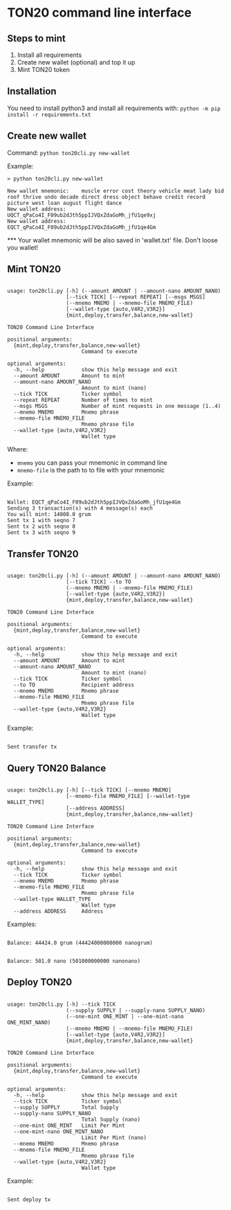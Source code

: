 # TON20 command line interface

## Steps to mint

1. Install all requirements
2. Create new wallet (optional) and top it up
3. Mint TON20 token

## Installation

You need to install python3 and install all requirements with:
```python -m pip install -r requirements.txt```

## Create new wallet

Command:
```python ton20cli.py new-wallet```

Example:
```
> python ton20cli.py new-wallet

New wallet mnemonic:	muscle error cost theory vehicle meat lady bid roof thrive undo decade direct dress object behave credit record picture west loan august flight dance
New wallet address: 	UQCT_qPaCo4I_F09ub2dJth5ppIJVQxZdaGoMh_jfU1qe9xj
New wallet address: 	EQCT_qPaCo4I_F09ub2dJth5ppIJVQxZdaGoMh_jfU1qe4Gm
```

*** Your wallet mnemonic will be also saved in 'wallet.txt' file. Don't loose you wallet!

## Mint TON20

```> python ton20cli.py mint --help

usage: ton20cli.py [-h] (--amount AMOUNT | --amount-nano AMOUNT_NANO)
                   [--tick TICK] [--repeat REPEAT] [--msgs MSGS]
                   (--mnemo MNEMO | --mnemo-file MNEMO_FILE)
                   [--wallet-type {auto,V4R2,V3R2}]
                   {mint,deploy,transfer,balance,new-wallet}

TON20 Command Line Interface

positional arguments:
  {mint,deploy,transfer,balance,new-wallet}
                        Command to execute

optional arguments:
  -h, --help            show this help message and exit
  --amount AMOUNT       Amount to mint
  --amount-nano AMOUNT_NANO
                        Amount to mint (nano)
  --tick TICK           Ticker symbol
  --repeat REPEAT       Number of times to mint
  --msgs MSGS           Number of mint requests in one message (1..4)
  --mnemo MNEMO         Mnemo phrase
  --mnemo-file MNEMO_FILE
                        Mnemo phrase file
  --wallet-type {auto,V4R2,V3R2}
                        Wallet type
```

Where:

* `mnemo` you can pass your mnemonic in command line
* `mnemo-file` is the path to to file with your mnemonic

Example:

```> python ton20cli.py mint --tick grum --amount 1234 --mnemo-file wallet.txt --repeat 10000

Wallet: EQCT_qPaCo4I_F09ub2dJth5ppIJVQxZdaGoMh_jfU1qe4Gm
Sending 3 transaction(s) with 4 message(s) each
You will mint: 14808.0 grum
Sent tx 1 with seqno 7
Sent tx 2 with seqno 8
Sent tx 3 with seqno 9
```

## Transfer TON20

```> python ton20cli.py transfer --help

usage: ton20cli.py [-h] (--amount AMOUNT | --amount-nano AMOUNT_NANO)
                   [--tick TICK] --to TO
                   (--mnemo MNEMO | --mnemo-file MNEMO_FILE)
                   [--wallet-type {auto,V4R2,V3R2}]
                   {mint,deploy,transfer,balance,new-wallet}

TON20 Command Line Interface

positional arguments:
  {mint,deploy,transfer,balance,new-wallet}
                        Command to execute

optional arguments:
  -h, --help            show this help message and exit
  --amount AMOUNT       Amount to mint
  --amount-nano AMOUNT_NANO
                        Amount to mint (nano)
  --tick TICK           Ticker symbol
  --to TO               Recipient address
  --mnemo MNEMO         Mnemo phrase
  --mnemo-file MNEMO_FILE
                        Mnemo phrase file
  --wallet-type {auto,V4R2,V3R2}
                        Wallet type
```

Example:

```> python ton20cli.py transfer --tick grum --amount 12345 --to UQDc4RBidUBLRYeGhSGoNzoxBkMJCCq-o6prwZW-PboQVu7P --mnemo-file wallet.txt

Sent transfer tx
```

## Query TON20 Balance

```> python ton20cli.py balance --help

usage: ton20cli.py [-h] [--tick TICK] [--mnemo MNEMO]
                   [--mnemo-file MNEMO_FILE] [--wallet-type WALLET_TYPE]
                   [--address ADDRESS]
                   {mint,deploy,transfer,balance,new-wallet}

TON20 Command Line Interface

positional arguments:
  {mint,deploy,transfer,balance,new-wallet}
                        Command to execute

optional arguments:
  -h, --help            show this help message and exit
  --tick TICK           Ticker symbol
  --mnemo MNEMO         Mnemo phrase
  --mnemo-file MNEMO_FILE
                        Mnemo phrase file
  --wallet-type WALLET_TYPE
                        Wallet type
  --address ADDRESS     Address
```

Examples:

```> python ton20cli.py balance --tick grum --mnemo-file wallet.txt

Balance: 44424.0 grum (44424000000000 nanogrum)
```

```> python ton20cli.py balance --tick nano --address UQDc4RBidUBLRYeGhSGoNzoxBkMJCCq-o6prwZW-PboQVu7P

Balance: 501.0 nano (501000000000 nanonano) 
```

## Deploy TON20

```> python ton20cli.py deploy --help

usage: ton20cli.py [-h] --tick TICK
                   (--supply SUPPLY | --supply-nano SUPPLY_NANO)
                   (--one-mint ONE_MINT | --one-mint-nano ONE_MINT_NANO)
                   (--mnemo MNEMO | --mnemo-file MNEMO_FILE)
                   [--wallet-type {auto,V4R2,V3R2}]
                   {mint,deploy,transfer,balance,new-wallet}

TON20 Command Line Interface

positional arguments:
  {mint,deploy,transfer,balance,new-wallet}
                        Command to execute

optional arguments:
  -h, --help            show this help message and exit
  --tick TICK           Ticker symbol
  --supply SUPPLY       Total Supply
  --supply-nano SUPPLY_NANO
                        Total Supply (nano)
  --one-mint ONE_MINT   Limit Per Mint
  --one-mint-nano ONE_MINT_NANO
                        Limit Per Mint (nano)
  --mnemo MNEMO         Mnemo phrase
  --mnemo-file MNEMO_FILE
                        Mnemo phrase file
  --wallet-type {auto,V4R2,V3R2}
                        Wallet type
```

Example:

```> python ton20cli.py deploy --tick github.com/grumpy-ton/ton20 --supply 102030 --one-mint 10203 --mnemo-file wallet.txt

Sent deploy tx
```
